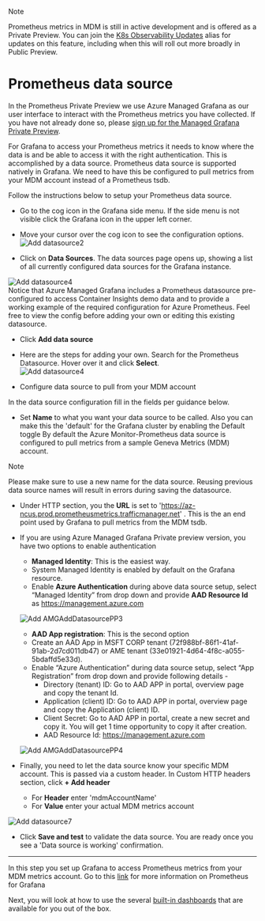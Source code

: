 > [!Note]
> Prometheus metrics in MDM is still in active development and is offered as a Private Preview. You can join the [K8s Observability Updates](https://idwebelements/GroupManagement.aspx?Group=K8sObsUpdates&Operation=join) alias for updates on this feature, including when this will roll out more broadly in Public Preview.

# Prometheus data source


In the Prometheus Private Preview we use Azure Managed Grafana as our user interface to interact with the Prometheus metrics you have collected. If you have not already done so, please [sign up for the Managed Grafana Private Preview](../../dashboards/grafana/Tutorial0SetUpGrafanaAMG.md).

For Grafana to access your Prometheus metrics it needs to know where the data is and be able to access it with the right authentication. This is accomplished by a data source. Prometheus data source is supported natively in Grafana. We need to have this be configured to pull metrics from your MDM account instead of a Prometheus tsdb.
  
Follow the instructions below to setup your Prometheus data source.  
    
* Go to the cog icon in the Grafana side menu. If the side menu is not visible click the Grafana icon in the upper left corner.  

* Move your cursor over the cog icon to see the configuration options.  
![Add datasource2](~/metrics/images/prometheus/AMGAddDatasource2.png)  

* Click on **Data Sources**. The data sources page opens up, showing a list of all currently configured data sources for the Grafana instance.

![Add datasource4](~/metrics/images/prometheus/oob-data-sources.png)  
Notice that Azure Managed Grafana includes a Prometheus datasource pre-configured to access Container Insights demo data and to provide a working example of the required configuration for Azure Prometheus. Feel free to view the config before adding your own or editing this existing datasource.
* Click **Add data source**  

* Here are the steps for adding your own. Search for the Prometheus Datasource. Hover over it and click **Select**.  
![Add datasource4](~/metrics/images/prometheus/AMGAddDatasource5.png)  

* Configure data source to pull from your MDM account

In the data source configuration fill in the fields per guidance below.  

- Set **Name** to what you want your data source to be called. Also you can make this the 'default' for the Grafana cluster by enabling the Default toggle By default the Azure Monitor-Prometheus data source is configured to pull metrics from a sample Geneva Metrics (MDM) account.  
> [!Note]
> Please make sure to use a new name for the data source. Reusing previous data source names will result in errors during saving the datasource.
- Under HTTP section, you the  **URL** is set to 'https://az-ncus.prod.prometheusmetrics.trafficmanager.net' . This is the an end point used by Grafana to pull metrics from the MDM tsdb.  

- If you are using Azure Managed Grafana Private preview version, you have two options to enable authentication
    - **Managed Identity**: This is the easiest way.
    - System Managed Identity is enabled by default on the Grafana resource.
    - Enable **Azure Authentication** during above data source setup, select “Managed Identity” from drop down and provide **AAD Resource Id** as https://management.azure.com
   
   ![Add AMGAddDatasourcePP3](~/metrics/images/prometheus/AMGAddDatasourcePP3.png)

    - **AAD App registration**: This is the second option
    - Create an AAD App in MSFT CORP tenant (72f988bf-86f1-41af-91ab-2d7cd011db47) or AME tenant (33e01921-4d64-4f8c-a055-5bdaffd5e33d).
    - Enable “Azure Authentication” during data source setup, select “App Registration” from drop down and provide following details -
      - Directory (tenant) ID: Go to AAD APP in portal, overview page and copy the tenant Id. 
      - Application (client) ID: Go to AAD APP in portal, overview page and copy the Application (client) ID.
      - Client Secret: Go to AAD APP in portal, create a new secret and copy it. You will get 1 time opportunity to copy it after creation.
      - AAD Resource Id: https://management.azure.com
    
     ![Add AMGAddDatasourcePP4](~/metrics/images/prometheus/AMGAddDatasourcePP4.png)
  
- Finally, you need to let the data source know your specific MDM account. This is passed via a custom header. In Custom HTTP headers section, click **+ Add header**  
    - For **Header** enter 'mdmAccountName'  
    - For **Value** enter your actual MDM metrics account  

![Add datasource7](~/metrics/images/prometheus/AMGAddDatasource7.png)  
  
* Click **Save and test** to validate the data source. You are ready once you see a 'Data source is working' confirmation.  

--------------------------------------

In this step you set up Grafana to access Prometheus metrics from your MDM metrics account. Go to this [link](https://grafana.com/docs/grafana/v7.5/datasources/prometheus/) for more information on Prometheus for Grafana  

Next, you will look at how to use the several [built-in dashboards](~/metrics/Prometheus/PromMDMTutorial6ReuseExistingDashboard.md) that are available for you out of the box.

